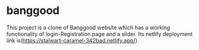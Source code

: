 # banggood
This project is a clone of Banggood website which has a working functionality of login-Registration  page and a slider. Its netlify deployment link is(https://stalwart-caramel-342bad.netlify.app/)
